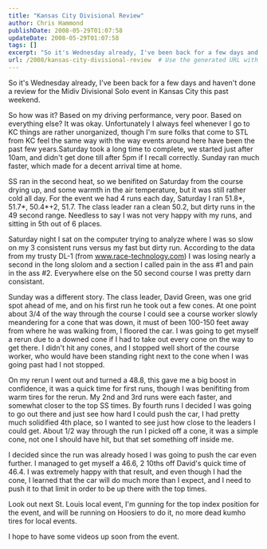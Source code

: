```yaml
---
title: "Kansas City Divisional Review"
author: Chris Hammond
publishDate: 2008-05-29T01:07:58
updateDate: 2008-05-29T01:07:58
tags: []
excerpt: "So it's Wednesday already, I've been back for a few days and haven't done a review for the Midiv Divisional Solo event in Kansas City this past weekend.  So how was it? Based on my driving performance, very poor. Based on everything else? It was okay. Unfortunately I always feel whenever I go to KC things are rather unorganized, though I'm sure folks that come to STL from KC feel the same way with the way events around here have been the past few years.Saturday took a long time to complete, we started just after 10am, and didn't get done till after 5pm if I recall correctly. Sunday ran much faster, which made for a decent arrival time at home.  "
url: /2008/kansas-city-divisional-review  # Use the generated URL with year
---
```

<p>So it's Wednesday already, I've been back for a few days and haven't done a review for the Midiv Divisional Solo event in Kansas City this past weekend.</p> <p>So how was it? Based on my driving performance, very poor. Based on everything else? It was okay. Unfortunately I always feel whenever I go to KC things are rather unorganized, though I'm sure folks that come to STL from KC feel the same way with the way events around here have been the past few years.Saturday took a long time to complete, we started just after 10am, and didn't get done till after 5pm if I recall correctly. Sunday ran much faster, which made for a decent arrival time at home.</p> <p>SS ran in the second heat, so we benifited on Saturday from the course drying up, and some warmth in the air temperature, but it was still rather cold all day. For the event we had 4 runs each day, Saturday I ran 51.8*, 51.7*, 50.4*+2, 51.7. The class leader ran a clean 50.2, but dirty runs in the 49 second range. Needless to say I was not very happy with my runs, and sitting in 5th out of 6 places.</p> <p>Saturday night I sat on the computer trying to analyze where I was so slow on my 3 consistent runs versus my fast but dirty run. According to the data from my trusty DL-1 (from <a href="https://www.race-technology.com">www.race-technology.com</a>) I was losing nearly a second in the long slolom and a section I called pain in the ass #1 and pain in the ass #2. Everywhere else on the 50 second course I was pretty darn consistant.</p> <p>Sunday was a different story. The class leader, David Green, was one grid spot ahead of me, and on his first run he took out a few cones. At one point about 3/4 of the way through the course I could see a course worker slowly meandering for a cone that was down, it must of been 100-150 feet away from where he was walking from, I floored the car. I was going to get myself a rerun due to a downed cone if I had to take out every cone on the way to get there. I didn't hit any cones, and I stopped well short of the course worker, who would have been standing right next to the cone when I was going past had I not stopped.</p> <p>On my rerun I went out and turned a 48.8, this gave me a big boost in confidence, it was a quick time for first runs, though I was benifiting from warm tires for the rerun. My 2nd and 3rd runs were each faster, and somewhat closer to the top SS times. By fourth runs I decided I was going to go out there and just see how hard I could push the car, I had pretty much solidified 4th place, so I wanted to see just how close to the leaders I could get. About 1/2 way through the run I picked off a cone, it was a simple cone, not one I should have hit, but that set something off inside me.</p> <p>I decided since the run was already hosed I was going to push the car even further. I managed to get myself a 46.6, 2 10ths off David's quick time of 46.4. I was extremely happy with that result, and even though I had the cone, I learned that the car will do much more than I expect, and I need to push it to that limit in order to be up there with the top times.</p> <p>Look out next St. Louis local event, I'm gunning for the top index position for the event, and will be running on Hoosiers to do it, no more dead kumho tires for local events.&#160;</p> <p>I hope to have some videos up soon from the event.</p>
